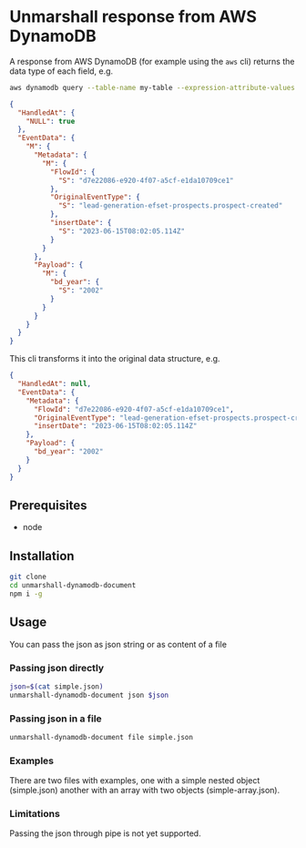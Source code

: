 # Unmarshall response from AWS DynamoDB

A response from AWS DynamoDB (for example using the `aws` cli) returns the data type of each field, e.g.

```sh
aws dynamodb query --table-name my-table --expression-attribute-values '{":value": {"S": "2023-06-15" }}' --key-condition-expression "occuredAt >= :value"
```

```json
{
  "HandledAt": {
    "NULL": true
  },
  "EventData": {
    "M": {
      "Metadata": {
        "M": {
          "FlowId": {
            "S": "d7e22086-e920-4f07-a5cf-e1da10709ce1"
          },
          "OriginalEventType": {
            "S": "lead-generation-efset-prospects.prospect-created"
          },
          "insertDate": {
            "S": "2023-06-15T08:02:05.114Z"
          }
        }
      },
      "Payload": {
        "M": {
          "bd_year": {
            "S": "2002"
          }
        }
      }
    }
  }
}
```

This cli transforms it into the original data structure, e.g.

```json
{
  "HandledAt": null,
  "EventData": {
    "Metadata": {
      "FlowId": "d7e22086-e920-4f07-a5cf-e1da10709ce1",
      "OriginalEventType": "lead-generation-efset-prospects.prospect-created",
      "insertDate": "2023-06-15T08:02:05.114Z"
    },
    "Payload": {
      "bd_year": "2002"
    }
  }
}
```
## Prerequisites
- node

## Installation

```sh
git clone
cd unmarshall-dynamodb-document
npm i -g
```

## Usage

You can pass the json as json string or as content of a file

### Passing json directly
```sh
json=$(cat simple.json)
unmarshall-dynamodb-document json $json
```

### Passing json in a file

```sh
unmarshall-dynamodb-document file simple.json
```

### Examples
There are two files with examples, one with a simple nested object (simple.json) another with an array with two objects (simple-array.json).



### Limitations
Passing the json through pipe is not yet supported.

